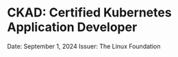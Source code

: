 # CKAD: Certified Kubernetes Application Developer

Date: September 1, 2024
Issuer: The Linux Foundation